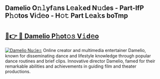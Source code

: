 ## Damelio O𝚗𝚕yf𝚊ns L𝚎a𝚔ed N𝚞𝚍es - Part-IfP P𝚑𝚘tos Vi𝚍𝚎o - H𝚘𝚝 Part L𝚎a𝚔s boTmp

# <h2><a href="http://kfefgh.oniu.top/?m=Damelio">🔗👉 🔴 Damelio P𝚑ot𝚘𝚜 V𝚒d𝚎o</a></h2>

[![Damelio Nu𝚍e𝚜](https://i.imgur.com/0qMVB7G.gif)](http://kfefgh.oniu.top/?m=Damelio)
Online creator and multimedia entertainer Damelio, known for disseminating dance and lifestyle knowledge through popular dance routines and brief clips. Innovative director Damelio, famed for their remarkable abilities and achievements in guiding film and theater productions.  
